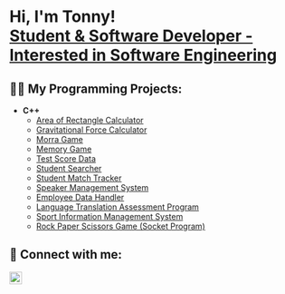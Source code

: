 <h1>Hi, I'm Tonny! <br/><a href="https://www.linkedin.com/in/tonny-le-6404991a9/">Student & Software Developer - Interested in Software Engineering</a></h1>

<h2>👨‍💻 My Programming Projects:</h2>

- <b>C++</b>
  - [Area of Rectangle Calculator](https://github.com/letonny/rectangle-area-calculator/blob/main/rectArea-calc.cpp)
  - [Gravitational Force Calculator](https://github.com/letonny/gravitational-force-calculator/blob/main/grav-force-calculator.cpp)
  - [Morra Game](https://github.com/letonny/morra-game/blob/main/morra-game.cpp)
  - [Memory Game](https://github.com/letonny/memory-game/blob/main/memory-game.cpp)
  - [Test Score Data](https://github.com/letonny/test-score-data/blob/main/test-score-data.cpp)
  - [Student Searcher](https://github.com/letonny/student-searcher/blob/main/student-searcher.cpp)
  - [Student Match Tracker](https://github.com/letonny/student-match-tracker/blob/main/student-match-tracker.cpp)
  - [Speaker Management System](https://github.com/letonny/Speaker-Management-System/blob/main/speakerManagement.cpp)
  - [Employee Data Handler](https://github.com/letonny/EmployeeDataHandler/blob/main/employeeDataHandler.cpp)
  - [Language Translation Assessment Program](https://github.com/letonny/Language-Translation-Assessment-Program)
  - [Sport Information Management System](https://github.com/letonny/Sport-Information-Management-System)
  - [Rock Paper Scissors Game (Socket Program)](https://github.com/letonny/rock-paper-scissors-game)

<h2> 🤳 Connect with me:</h2>

[<img align="left" alt="TonnyLe | LinkedIn" width="22px" src="https://cdn.jsdelivr.net/npm/simple-icons@v3/icons/linkedin.svg" />][linkedin]

[linkedin]: https://www.linkedin.com/in/tonny-le-6404991a9/]
